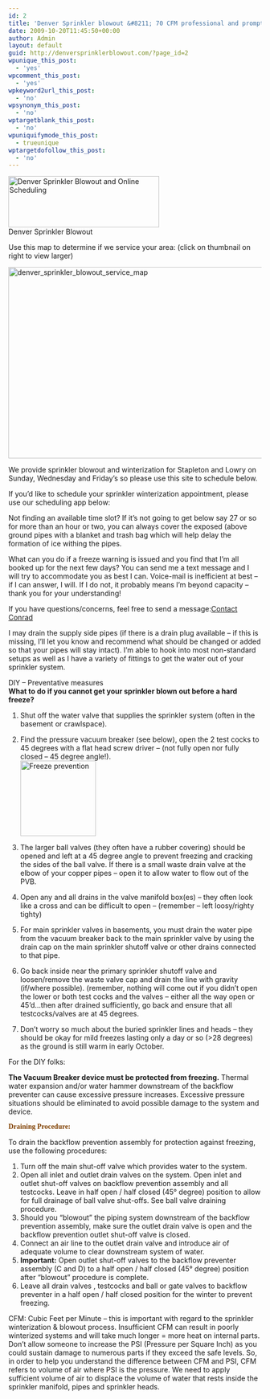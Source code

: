 ```yaml
---
id: 2
title: 'Denver Sprinkler blowout &#8211; 70 CFM professional and prompt service in Denver Colorado'
date: 2009-10-20T11:45:50+00:00
author: Admin
layout: default
guid: http://denversprinklerblowout.com/?page_id=2
wpunique_this_post:
  - 'yes'
wpcomment_this_post:
  - 'yes'
wpkeyword2url_this_post:
  - 'no'
wpsynonym_this_post:
  - 'no'
wptargetblank_this_post:
  - 'no'
wpuniquifymode_this_post:
  - trueunique
wptargetdofollow_this_post:
  - 'no'
---
```

[<img class="alignright size-medium wp-image-540" src="http://www.denversprinklerblowout.com/wp-content/uploads/2018/09/easy-Online-Scheduling-Denver-Sprinkler-Blowout70.-300x102.jpg" alt="Denver Sprinkler Blowout and Online Scheduling" width="300" height="102" srcset="http://www.denversprinklerblowout.com/wp-content/uploads/2018/09/easy-Online-Scheduling-Denver-Sprinkler-Blowout70.-300x102.jpg 300w, http://www.denversprinklerblowout.com/wp-content/uploads/2018/09/easy-Online-Scheduling-Denver-Sprinkler-Blowout70..jpg 576w" sizes="(max-width: 300px) 100vw, 300px" />](#gen)  
Denver Sprinkler Blowout  
<!--
<strong><u>$70 via check/credit card</u></strong> for the first <b>6 zones</b> & <u>$5 each for additional zone</u>
<strong>$65 Cash price</strong> for the first <b>8 zones</b> & <u>$5 each for additional zone</u>.
(<u>Crawlspace</u> access please add $35) - all payments needed at time of service!
-->

  
<!--
Mid-Nov Pricing is as follows:
<strong><u>$90 via check/credit card</u></strong> for the first <b>6 zones</b> & <u>$5 each for additional zone</u>
<strong>$80 Cash price</strong> for the first <b>8 zones</b> & <u>$5 each for additional zone</u>.
(<u>Crawlspace</u> access please add $35) - all payments needed at time of service!

<u><strong>$70 - Sprinkler Concierge+DIY Service  (Tuesday's only)</strong></u>
Unable to schedule a convenient time/day? You're capable and willing to shut off the water supply and drain the supply side water lines <u>before</u> I arrive. You are able to determine if the supply valve is shut off 100% and not leaking internally (which could reload the system). Select the Sprinkler Concierge+DIY category. Keep in mind, the <span style="color: #ff0000;"><strong>time you choose is irrelevant (just a place holder)</strong></span>. Please include a note/memo regarding the number of zones in the system, # of valve boxes and indicate where payment will be located if by personal check (please make it out to 'Denver Sprinkler Blowout') or cash.


<p style="text-align: center;"><a href="http://www.denversprinklerblowout.com/wp-content/uploads/2018/10/DIYNotice.png" rel="wp-prettyPhoto[2]"><img class="aligncenter wp-image-576" src="http://www.denversprinklerblowout.com/wp-content/uploads/2018/10/DIYNotice.png" alt="" width="500" height="75" srcset="http://www.denversprinklerblowout.com/wp-content/uploads/2018/10/DIYNotice.png 800w, http://www.denversprinklerblowout.com/wp-content/uploads/2018/10/DIYNotice-300x45.png 300w, http://www.denversprinklerblowout.com/wp-content/uploads/2018/10/DIYNotice-768x115.png 768w" sizes="(max-width: 500px) 100vw, 500px" /></a></p>


Additional zones are $5 each after the first 8 zones.
If you have two pressure vacuum breakers in your system, please add $10 to the total.
-->

  
Use this map to determine if we service your area: (click on thumbnail on right to view larger)

[<img class="aligncenter size-large wp-image-480" src="http://www.denversprinklerblowout.com/wp-content/uploads/2016/10/denver_sprinkler_blowout_service_map-1024x651.jpg" alt="denver_sprinkler_blowout_service_map" width="600" height="381" srcset="http://www.denversprinklerblowout.com/wp-content/uploads/2016/10/denver_sprinkler_blowout_service_map-1024x651.jpg 1024w, http://www.denversprinklerblowout.com/wp-content/uploads/2016/10/denver_sprinkler_blowout_service_map-300x191.jpg 300w, http://www.denversprinklerblowout.com/wp-content/uploads/2016/10/denver_sprinkler_blowout_service_map-768x488.jpg 768w" sizes="(max-width: 600px) 100vw, 600px" />](#gen)  
<!--
<a href="http://www.denversprinklerblowout.com/wp-content/uploads/2009/10/cj_cmbotanics.jpg" rel="wp-prettyPhoto[2]"><img class="alignright size-full wp-image-373" src="http://www.denversprinklerblowout.com/wp-content/uploads/2009/10/cj_cmbotanics.jpg" alt="cj_cmbotanics" width="150" /></a><a href="#gen"><strong>Schedule </strong>your sprinkler winterization below by booking through our <u>online scheduling system (see below)</u></a> - <strong>Denver sprinkler blowout</strong> service - Serving most of metro Denver and Highlands, Lowry, Stapleton, Northfield and Beeler Park.
-->

  
We provide sprinkler blowout and winterization for Stapleton and Lowry on Sunday, Wednesday and Friday&#8217;s so please use this site to schedule below.

If you&#8217;d like to schedule your sprinkler winterization appointment, please use our scheduling app <a name="gen"></a>below:  


Not finding an available time slot? If it&#8217;s not going to get below say 27 or so for more than an hour or two, you can always cover the exposed (above ground pipes with a blanket and trash bag which will help delay the formation of ice withing the pipes.

  


What can you do if a freeze warning is issued and you find that I&#8217;m all booked up for the next few days? You can send me a text message and I will try to accommodate you as best I can. Voice-mail is inefficient at best &#8211; if I can answer, I will. If I do not, it probably means I&#8217;m beyond capacity &#8211; thank you for your understanding!

If you have questions/concerns, feel free to send a message:[Contact Conrad](http://www.5280handyman.com/contact/)

I may drain the supply side pipes (if there is a drain plug available &#8211; if this is missing, I&#8217;ll let you know and recommend what should be changed or added so that your pipes will stay intact). I&#8217;m able to hook into most non-standard setups as well as I have a variety of fittings to get the water out of your sprinkler system.

DIY &#8211; Preventative measures  
**What to do if you cannot get your sprinkler blown out before a hard freeze?**  
1. Shut off the water valve that supplies the sprinkler system (often in the basement or crawlspace).

2. Find the pressure vacuum breaker (see below), open the 2 test cocks to 45 degrees with a flat head screw driver &#8211; (not fully open nor fully closed &#8211; 45 degree angle!).  
<a href="http://www.denversprinklerblowout.com/wp-content/uploads/2009/10/45backflow_pvb.jpg" rel="wp-prettyPhoto[2]"><img class="alignleft size-thumbnail wp-image-450" src="http://www.denversprinklerblowout.com/wp-content/uploads/2009/10/45backflow_pvb-150x150.jpg" alt="Freeze prevention" width="150" height="150" /></a>  
3. The larger ball valves (they often have a rubber covering) should be opened and left at a 45 degree angle to prevent freezing and cracking the sides of the ball valve. If there is a small waste drain valve at the elbow of your copper pipes &#8211; open it to allow water to flow out of the PVB.

4. Open any and all drains in the valve manifold box(es) &#8211; they often look like a cross and can be difficult to open &#8211; (remember &#8211; left loosy/righty tighty)

5. For main sprinkler valves in basements, you must drain the water pipe from the vacuum breaker back to the main sprinkler valve by using the drain cap on the main sprinkler shutoff valve or other drains connected to that pipe.

6. Go back inside near the primary sprinkler shutoff valve and loosen/remove the waste valve cap and drain the line with gravity (if/where possible). (remember, nothing will come out if you didn&#8217;t open the lower or both test cocks and the valves &#8211; either all the way open or 45&#8217;d&#8230;then after drained sufficiently, go back and ensure that all testcocks/valves are at 45 degrees.

7. Don&#8217;t worry so much about the buried sprinkler lines and heads &#8211; they should be okay for mild freezes lasting only a day or so (>28 degrees) as the ground is still warm in early October.

For the DIY folks:

**The Vacuum Breaker device must be protected from freezing.** Thermal water expansion and/or water hammer downstream of the backflow preventer can cause excessive pressure increases. Excessive pressure situations should be eliminated to avoid possible damage to the system and device.

<span style="font-family: Tahoma; color: #804000;"><strong>Draining Procedure:</strong></span>

To drain the backflow prevention assembly for protection against freezing, use the following procedures:

  1. Turn off the main shut-off valve which provides water to the system.
  2. Open all inlet and outlet drain valves on the system. Open inlet and outlet shut-off valves on backflow prevention assembly and all testcocks. Leave in half open / half closed (45° degree) position to allow for full drainage of ball valve shut-offs. See ball valve draining procedure.
  3. Should you &#8220;blowout&#8221; the piping system downstream of the backflow prevention assembly, make sure the outlet drain valve is open and the backflow prevention outlet shut-off valve is closed.
  4. Connect an air line to the outlet drain valve and introduce air of adequate volume to clear downstream system of water.
  5. **Important:** Open outlet shut-off valves to the backflow preventer assembly (C and D) to a half open / half closed (45° degree) position after &#8220;blowout&#8221; procedure is complete.
  6. Leave all drain valves , testcocks and ball or gate valves to backflow preventer in a half open / half closed position for the winter to prevent freezing.

<!--Additional Services: Swamp Cooler Shutdown and reservoir pan draining - $70 (up to 1.5 - 2 story houses - 20' ladder max reach) If the supply line runs through the attic/crawlspace, there will be an additional charge. (I cannot service any high density buildings) -->

  
CFM: Cubic Feet per Minute &#8211; this is important with regard to the sprinkler winterization & blowout process. Insufficient CFM can result in poorly winterized systems and will take much longer = more heat on internal parts. Don&#8217;t allow someone to increase the PSI (Pressure per Square Inch) as you could sustain damage to numerous parts if they exceed the safe levels. So, in order to help you understand the difference between CFM and PSI, CFM refers to volume of air where PSI is the pressure. We need to apply sufficient volume of air to displace the volume of water that rests inside the sprinkler manifold, pipes and sprinkler heads.